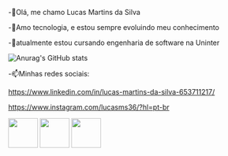 -👋Olá, me chamo Lucas Martins da Silva

-👀Amo tecnologia, e estou sempre evoluindo meu conhecimento

-🌱atualmente estou cursando engenharia de software na Uninter


![Anurag's GitHub stats](https://github-readme-stats.vercel.app/api?username=lucasms26&show_icons=true&theme=radical)


-📫Minhas redes sociais:

https://www.linkedin.com/in/lucas-martins-da-silva-653711217/

https://www.instagram.com/lucasms36/?hl=pt-br


<img width=60px, src="https://cdn.jsdelivr.net/gh/devicons/devicon@latest/icons/javascript/javascript-original.svg" /> <img width=60px, src="https://cdn.jsdelivr.net/gh/devicons/devicon@latest/icons/react/react-original.svg" /> <img width=60px, src="https://cdn.jsdelivr.net/gh/devicons/devicon@latest/icons/python/python-original.svg" />
          
          
